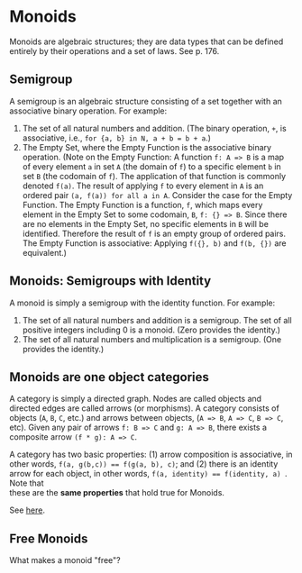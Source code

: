 # Monoids

Monoids are algebraic structures; they are data types that can be defined
entirely by their operations and a set of laws. See p. 176.

## Semigroup

A semigroup is an algebraic structure consisting of a set together with 
an associative binary operation. For example:

1. The set of all natural numbers and addition. (The binary operation, `+`,
is associative, i.e., `for {a, b} in N, a + b = b + a`.)
2. The Empty Set, where the Empty Function is the associative binary
operation. (Note on the Empty Function: A function `f: A => B` is a map
of every element `a` in set `A` (the domain of `f`) to a specific element `b`
in set `B` (the codomain of `f`). The application of that function is commonly
denoted `f(a)`. The result of applying `f` to every element in `A` is an
ordered pair `(a, f(a)) for all a in A`. Consider the case for the Empty
Function. The Empty Function is a function, `f`, which maps every element in the
Empty Set to some codomain, `B`, `f: {} => B`. Since there are no elements
in the Empty Set, no specific elements in `B` will be identified. Therefore
the result of `f` is an empty group of ordered pairs. The Empty Function
is associative: Applying `f({}, b)` and `f(b, {})` are equivalent.) 

## Monoids: Semigroups with Identity

A monoid is simply a semigroup with the identity function. For example:

1. The set of all natural numbers and addition is a semigroup. The set of
all positive integers including 0 is a monoid. (Zero provides the identity.)
2. The set of all natural numbers and multiplication is a semigroup. (One
provides the identity.)

## Monoids are one object categories

A category is simply a directed graph. Nodes are called objects and directed
edges are called arrows (or morphisms). A category consists of objects 
(`A`, `B`, `C`, etc.) and arrows between objects, (`A => B`, `A => C`, `B => C`, etc). 
Given any pair of arrows `f: B => C` and `g: A => B`, there exists a composite arrow
`(f * g): A => C`.

A category has two basic properties: (1) arrow composition is associative,
in other words, `f(a, g(b,c)) == f(g(a, b), c)`; and (2) there is an identity 
arrow for each object, in other words, `f(a, identity) == f(identity, a) `. Note that  
these are the **same properties** that hold true for Monoids.

See [here](https://apocalisp.wordpress.com/2010/06/14/on-monoids/).

## Free Monoids

What makes a monoid "free"?
